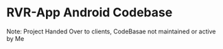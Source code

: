 # RVR-App Android Codebase

Note: Project Handed Over to clients, CodeBasae not maintained or active by Me


